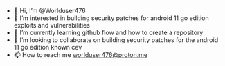 - 👋 Hi, I’m @Worlduser476
- 👀 I’m interested in building security patches for android 11 go edition exploits and vulnerabilities
- 🌱 I’m currently learning github flow and how to create a repository 
- 💞️ I’m looking to collaborate on building security patches for the android 11 go edition known cev
- 📫 How to reach me worlduser476@proton.me

<!---
Worlduser476/Worlduser476 is a ✨ special ✨ repository because its `README.md` (this file) appears on your GitHub profile.
You can click the Preview link to take a look at your changes.
--->
